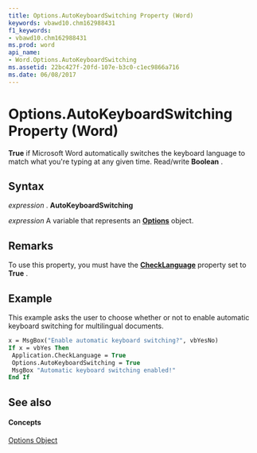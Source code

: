 ```yaml
---
title: Options.AutoKeyboardSwitching Property (Word)
keywords: vbawd10.chm162988431
f1_keywords:
- vbawd10.chm162988431
ms.prod: word
api_name:
- Word.Options.AutoKeyboardSwitching
ms.assetid: 22bc427f-20fd-107e-b3c0-c1ec9866a716
ms.date: 06/08/2017
---
```



# Options.AutoKeyboardSwitching Property (Word)

 **True** if Microsoft Word automatically switches the keyboard language to match what you're typing at any given time. Read/write **Boolean** .


## Syntax

 _expression_ . **AutoKeyboardSwitching**

 _expression_ A variable that represents an **[Options](options-object-word.md)** object.


## Remarks

To use this property, you must have the **[CheckLanguage](application-checklanguage-property-word.md)** property set to **True** .


## Example

This example asks the user to choose whether or not to enable automatic keyboard switching for multilingual documents.


```vb
x = MsgBox("Enable automatic keyboard switching?", vbYesNo) 
If x = vbYes Then 
 Application.CheckLanguage = True 
 Options.AutoKeyboardSwitching = True 
 MsgBox "Automatic keyboard switching enabled!" 
End If
```


## See also


#### Concepts


[Options Object](options-object-word.md)

